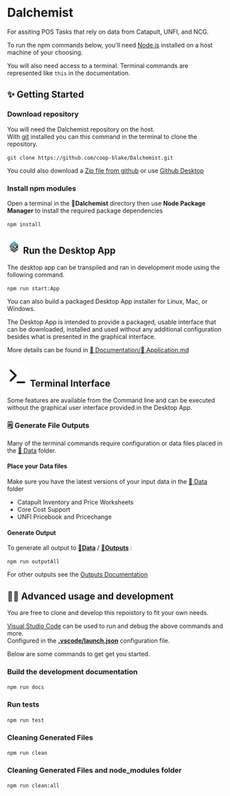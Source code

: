 # Dalchemist

For assiting POS Tasks that rely on data from Catapult, UNFI, and NCG.

To run the npm commands below, you'll need [Node.js](https://nodejs.org/en/download/) installed on a host machine of your choosing.

You will also need access to a terminal. Terminal commands are represented like `this` in the documentation.

## ✨ Getting Started

### Download repository

You will need the Dalchemist repository on the host.  
With [git](https://git-scm.com/downloads) installed you can this command in the terminal to clone the repository.

`git clone https://github.com/coop-blake/Dalchemist.git`

You could also download a [Zip file from github](https://github.com/coop-blake/Dalchemist/archive/refs/heads/main.zip) or use [Github Desktop](https://desktop.github.com/)

### Install npm modules

Open a terminal in the 📁**Dalchemist** directory then use **Node Package Manager** to install the required package dependencies

`npm install`

## ![Icon](./icon/icon32.png) Run the Desktop App
The desktop app can be transpiled and ran in development mode using the following command. 

`npm run start:App`

You can also build a packaged Desktop App installer for Linux, Mac, or Windows.  

The Desktop App is intended to provide a packaged, usable interface that can be downloaded, installed and used without any additional configuration besides what is presented in the graphical interface.

More details can be found in [📁 Documentation/](./Documentation)[📝 Application.md](./Documentation/Application.md)

## ![Icon](./Documentation/resources/terminal.svg)  Terminal Interface 

Some features are available from the Command line and can be executed without the graphical user interface provided in the Desktop App.

### 🗒️ Generate File Outputs 

Many of the terminal commands require configuration or data files placed in the [📁 Data](./Data) folder.
#### Place your Data files

Make sure you have the latest versions of your input data in the [📁 Data](./Data/Readme.md) folder

- Catapult Inventory and Price Worksheets
- Core Cost Support
- UNFI Pricebook and Pricechange
#### Generate Output
To generate all output to [**📁Data**](./Data) / [**📁Outputs**](./Data/Outputs) :

`npm run outputAll`

For other outputs see the [Outputs Documentation](./Documentation/Outputs.md)


## 🧑‍💻 Advanced usage and development
You are free to clone and develop this repoistory to fit your own needs. 

[Visual Studio Code](https://code.visualstudio.com/Download) can be used to run and debug the above commands and more.  
Configured in the [**.vscode/launch.json**](./.vscode/launch.json) configuration file.

Below are some commands to get get you started.

### Build the development documentation

`npm run docs`

### Run tests

`npm run test`

### Cleaning Generated Files

`npm run clean`

### Cleaning Generated Files and node_modules folder

`npm run clean:all`
